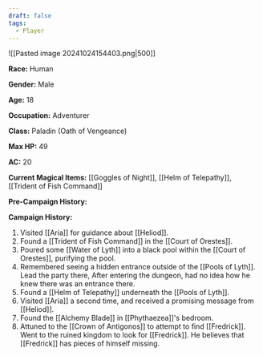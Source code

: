 ```yaml
---
draft: false
tags:
  - Player
---
```

![[Pasted image 20241024154403.png|500]]

**Race:** Human

**Gender:** Male

**Age:** 18

**Occupation:** Adventurer

**Class:** Paladin (Oath of Vengeance)

**Max HP:** 49

**AC:** 20

**Current Magical Items:** [[Goggles of Night]], [[Helm of Telepathy]], [[Trident of Fish Command]]

**Pre-Campaign History:** 

**Campaign History:** 

1. Visited [[Aria]] for guidance about [[Heliod]]. 
2. Found a [[Trident of Fish Command]] in the [[Court of Orestes]].
3. Poured some [[Water of Lyth]] into a black pool within the [[Court of Orestes]], purifying the pool. 
4. Remembered seeing a hidden entrance outside of the [[Pools of Lyth]]. Lead the party there, After entering the dungeon, had no idea how he knew there was an entrance there. 
5. Found a [[Helm of Telepathy]] underneath the [[Pools of Lyth]]. 
6. Visited [[Aria]] a second time, and received a promising message from [[Heliod]]. 
7. Found the [[Alchemy Blade]] in [[Phythaezea]]'s bedroom. 
8. Attuned to the [[Crown of Antigonos]] to attempt to find [[Fredrick]]. Went to the ruined kingdom to look for [[Fredrick]]. He believes that [[Fredrick]] has pieces of himself missing. 
